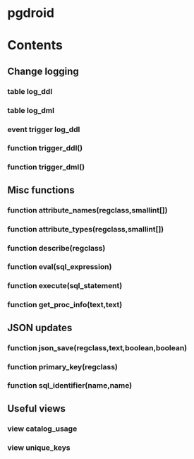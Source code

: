 # pgdroid



# Contents

## Change logging

### table log_ddl
### table log_dml

### event trigger log_ddl
### function trigger_ddl()
### function trigger_dml()

## Misc functions

### function attribute_names(regclass,smallint[])
### function attribute_types(regclass,smallint[])
### function describe(regclass)

### function eval(sql_expression)
### function execute(sql_statement)

### function get_proc_info(text,text)

## JSON updates

### function json_save(regclass,text,boolean,boolean)

### function primary_key(regclass)
### function sql_identifier(name,name)

## Useful views

### view catalog_usage
### view unique_keys

